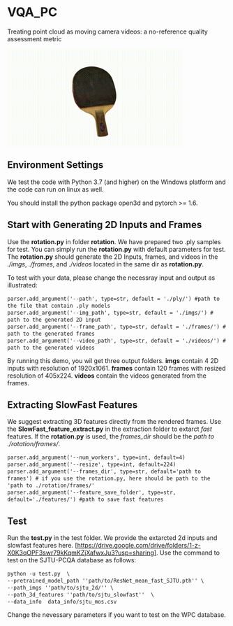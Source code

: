# VQA_PC
Treating point cloud as moving camera videos: a no-reference quality assessment metric 

<img align="center" src="https://github.com/zzc-1998/VQA_PC/blob/main/video.gif">

## Environment Settings
We test the code with Python 3.7 (and higher) on the Windows platform and the code can run on linux as well.

You should install the python package open3d and pytorch >= 1.6.

## Start with Generating 2D Inputs and Frames
Use the **rotation.py** in folder **rotation**. We have prepared two .ply samples for test. You can simply run the **rotation.py** with default parameters for test. The **rotation.py** should generate the 2D Inputs, frames, and videos in the *./imgs*, *./frames*, and *./videos* located in the same dir as **rotation.py**.

To test with your data, please change the necessray input and output as illustrated:

```
parser.add_argument('--path', type=str, default = './ply/') #path to the file that contain .ply models
parser.add_argument('--img_path', type=str, default = './imgs/') # path to the generated 2D input
parser.add_argument('--frame_path', type=str, default = './frames/') # path to the generated frames
parser.add_argument('--video_path', type=str, default = './videos/') # path to the generated videos
```
By running this demo, you wil get three output folders. **imgs** contain 4 2D inputs with resolution of 1920x1061. **frames** contain 120 frames with resized resolution of 405x224. **videos** contain the videos generated from the frames.

## Extracting SlowFast Features
We suggest extracting 3D features directly from the rendered frames. Use the **SlowFast_feature_extract.py** in the extraction folder to extarct *fast* features. If the **rotation.py** is used, the *frames_dir* should be the *path to ./rotation/frames/*.
```
parser.add_argument('--num_workers', type=int, default=4)
parser.add_argument('--resize', type=int, default=224)
parser.add_argument('--frames_dir', type=str, default='path to frames') # if you use the rotation.py, here should be path to the 'path to ./rotation/frames/'
parser.add_argument('--feature_save_folder', type=str, default='./features/') #path to save fast features
```


## Test
Run the **test.py** in the test folder. We provide the extarcted 2d inputs and slowfast features here. [https://drive.google.com/drive/folders/1-z-X0K3qOPF3swr79kKqmKZjXafwxJu3?usp=sharing]. Use the command to test on the SJTU-PCQA database as follows:
```
python -u test.py  \
--pretrained_model_path ''path/to/ResNet_mean_fast_SJTU.pth'' \
--path_imgs ''path/to/sjtu_2d/'' \
--path_3d_features ''path/to/sjtu_slowfast''  \
--data_info  data_info/sjtu_mos.csv 
```
Change the nevessary parameters if you want to test on the WPC database.



